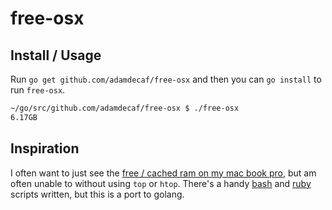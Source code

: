 # free-osx

## Install / Usage

Run `go get github.com/adamdecaf/free-osx` and then you can `go install` to run `free-osx`.

```bash
~/go/src/github.com/adamdecaf/free-osx $ ./free-osx
6.17GB
```

## Inspiration

I often want to just see the [free / cached ram on my mac book pro](https://apple.stackexchange.com/questions/4286/is-there-a-mac-os-x-terminal-version-of-the-free-command-in-linux-systems), but am often unable to without using `top` or `htop`. There's a handy [bash](https://github.com/vigo/dotfiles-universal/blob/master/prompts/free_memory) and [ruby](https://github.com/vigo/dotfiles-universal/blob/master/prompts%2Ffree_memory.rb) scripts written, but this is a port to golang.
